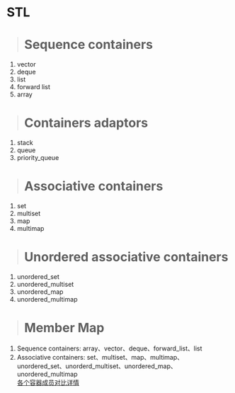 # STL

># Sequence containers
1. vector
2. deque
3. list
4. forward list
5. array

># Containers adaptors
1. stack 
2. queue
3. priority_queue

># Associative containers
1. set
2. multiset
3. map
4. multimap

># Unordered associative containers
1. unordered_set
2. unordered_multiset
3. unordered_map
4. unordered_multimap

># Member Map
1. Sequence containers: array、vector、deque、forward_list、list  
2. Associative containers: set、multiset、map、multimap、unordered_set、unorderd_multiset、unordered_map、unordered_multimap  
[各个容器成员对比详情](http://www.cplusplus.com/reference/stl/)
